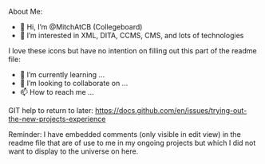 About Me:
- 👋 Hi, I’m @MitchAtCB (Collegeboard)
- 👀 I’m interested in XML, DITA, CCMS, CMS, and lots of technologies

I love these icons but have no intention on filling out this part of the readme file:
- 🌱 I’m currently learning ...
- 💞️ I’m looking to collaborate on ...
- 📫 How to reach me ...

<!---
MitchAtCB/MitchAtCB is a ✨ special ✨ repository because its `README.md` (this file) appears on your GitHub profile.
You can click the Preview link to take a look at your changes.
--->

GIT help to return to later:
https://docs.github.com/en/issues/trying-out-the-new-projects-experience

Reminder:  I have embedded comments (only visible in edit view) in the readme file that are of use to me in my ongoing projects but which I did not want to display to the universe on here. 
<!--
Shortcut to Company Repositories I work on \(Access is by Invitation Only\):
* https://github.com/JimTVanc/CollegeBoard
* https://github.com/orgs/collegeboard-software/teams/cmpp-team/repositories 
-->
